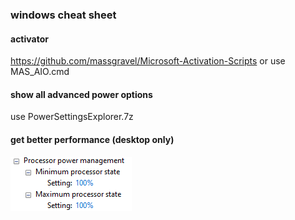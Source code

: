 ### windows cheat sheet

#### activator
https://github.com/massgravel/Microsoft-Activation-Scripts
or use MAS_AIO.cmd

#### show all advanced power options
use PowerSettingsExplorer.7z

#### get better performance (desktop only)
![](img1.png)
